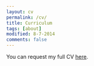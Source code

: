 ```yaml
---
layout: cv
permalink: /cv/
title: Curriculum
tags: [about]
modified: 8-7-2014
comments: false
---
```


You can request my full CV <a href="mailto:joao.gm.jorge@gmail.com" target="_blank">here</a>.

